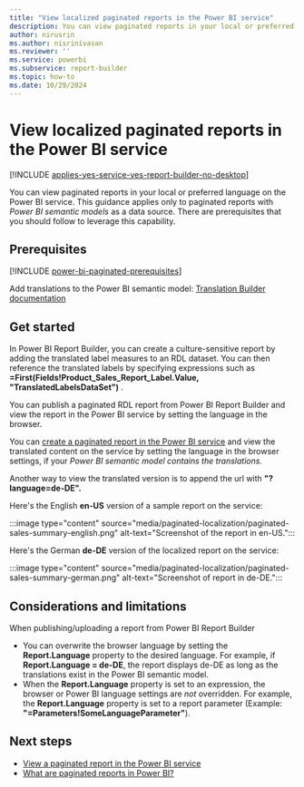 ```yaml
---
title: "View localized paginated reports in the Power BI service"
description: You can view paginated reports in your local or preferred language in the Power BI service.
author: nirusrin
ms.author: nisrinivasan
ms.reviewer: ''
ms.service: powerbi
ms.subservice: report-builder
ms.topic: how-to
ms.date: 10/29/2024
---
```


# View localized paginated reports in the Power BI service

[!INCLUDE [applies-yes-service-yes-report-builder-no-desktop](../includes/applies-yes-service-no-report-builder-no-desktop.md)]

You can view paginated reports in your local or preferred language on the Power BI service. This guidance applies only to paginated reports with *Power BI semantic models* as a data source. There are prerequisites that you should follow to leverage this capability. 

## Prerequisites

[!INCLUDE [power-bi-paginated-prerequisites](../includes/power-bi-paginated-prerequisites.md)]

Add translations to the Power BI semantic model: [Translation Builder documentation](https://go.microsoft.com/fwlink/?linkid=2239513) 

## Get started
In Power BI Report Builder, you can create a culture-sensitive report by adding the translated label measures to an RDL dataset. You can then reference the translated labels by specifying expressions such as **=First(Fields!Product_Sales_Report_Label.Value, "TranslatedLabelsDataSet")** .

You can publish a paginated RDL report from Power BI Report Builder and view the report in the Power BI service by setting the language in the browser.  

You can [create a paginated report in the Power BI service](web-authoring/paginated-formatted-table.md) and view the translated content on the service by setting the language in the browser settings, if your *Power BI semantic model contains the translations*.

Another way to view the translated version is to append the url with **"?language=de-DE".**

Here's the English **en-US** version of a sample report on the service:

:::image type="content" source="media/paginated-localization/paginated-sales-summary-english.png" alt-text="Screenshot of the report in en-US.":::

Here's the German **de-DE** version of the localized report on the service:

:::image type="content" source="media/paginated-localization/paginated-sales-summary-german.png" alt-text="Screenshot of report in de-DE.":::

## Considerations and limitations

When publishing/uploading a report from Power BI Report Builder

- You can overwrite the browser language by setting the **Report.Language** property to the desired language. For example, if **Report.Language = de-DE**, the report displays de-DE as long as the translations exist in the Power BI semantic model.
- When the **Report.Language** property is set to an expression, the browser or Power BI language settings are *not* overridden. For example, the **Report.Language** property is set to a report parameter (Example: **"=Parameters!SomeLanguageParameter"**).

## Next steps

- [View a paginated report in the Power BI service](../consumer/paginated-reports-view-power-bi-service.md)
- [What are paginated reports in Power BI?](paginated-reports-report-builder-power-bi.md)
